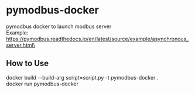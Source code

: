 # pymodbus-docker
pymodbus docker to launch modbus server\
Example: https://pymodbus.readthedocs.io/en/latest/source/example/asynchronous_server.html\

## How to Use
docker build --build-arg script=script.py -t pymodbus-docker .\
docker run pymodbus-docker
